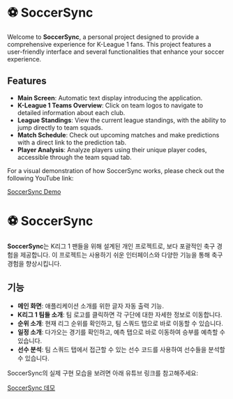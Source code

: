 # ⚽ SoccerSync

Welcome to **SoccerSync**, a personal project designed to provide a comprehensive experience for K-League 1 fans. This project features a user-friendly interface and several functionalities that enhance your soccer experience.

## Features

- **Main Screen**: Automatic text display introducing the application.
- **K-League 1 Teams Overview**: Click on team logos to navigate to detailed information about each club.
- **League Standings**: View the current league standings, with the ability to jump directly to team squads.
- **Match Schedule**: Check out upcoming matches and make predictions with a direct link to the prediction tab.
- **Player Analysis**: Analyze players using their unique player codes, accessible through the team squad tab.

For a visual demonstration of how SoccerSync works, please check out the following YouTube link:

[SoccerSync Demo](https://youtu.be/AHs9yVf4z60)

# ⚽ SoccerSync

**SoccerSync**는 K리그 1 팬들을 위해 설계된 개인 프로젝트로, 보다 포괄적인 축구 경험을 제공합니다. 이 프로젝트는 사용하기 쉬운 인터페이스와 다양한 기능을 통해 축구 경험을 향상시킵니다.

## 기능

- **메인 화면**: 애플리케이션 소개를 위한 글자 자동 출력 기능.
- **K리그 1 팀들 소개**: 팀 로고를 클릭하면 각 구단에 대한 자세한 정보로 이동합니다.
- **순위 소개**: 현재 리그 순위를 확인하고, 팀 스쿼드 탭으로 바로 이동할 수 있습니다.
- **일정 소개**: 다가오는 경기를 확인하고, 예측 탭으로 바로 이동하여 승부를 예측할 수 있습니다.
- **선수 분석**: 팀 스쿼드 탭에서 접근할 수 있는 선수 코드를 사용하여 선수들을 분석할 수 있습니다.

SoccerSync의 실제 구현 모습을 보려면 아래 유튜브 링크를 참고해주세요:

[SoccerSync 데모](https://youtu.be/AHs9yVf4z60)
